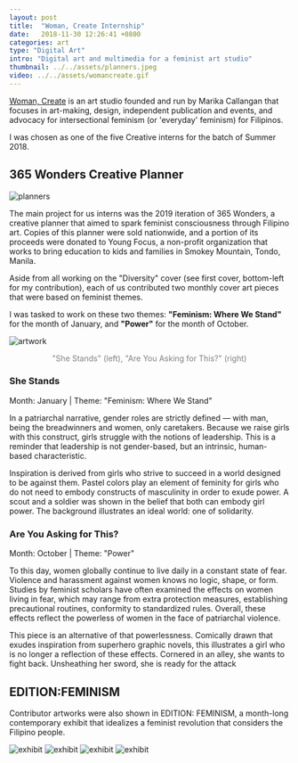 ```yaml
---
layout: post
title:  "Woman, Create Internship"
date:   2018-11-30 12:26:41 +0800
categories: art
type: "Digital Art"
intro: "Digital art and multimedia for a feminist art studio"
thumbnail: ../../assets/planners.jpeg
video: ../../assets/womancreate.gif
---
```


[Woman, Create](https://womancreate.com/) is an art studio founded and run by Marika Callangan that focuses in art-making, design, independent publication and events, and advocacy for intersectional feminism (or 'everyday' feminism) for Filipinos. 

I was chosen as one of the five Creative interns for the batch of Summer 2018. 

## 365 Wonders Creative Planner

![planners](../../assets/planners.jpeg)

The main project for us interns was the 2019 iteration of 365 Wonders, a creative planner that aimed to spark feminist consciousness through Filipino art. Copies of this planner were sold nationwide, and a portion of its proceeds were donated to Young Focus, a non-profit organization that works to bring education to kids and families in Smokey Mountain, Tondo, Manila.

Aside from all working on the "Diversity" cover (see first cover, bottom-left for my contribution), each of us contributed two monthly cover art pieces that were based on feminist themes.

I was tasked to work on these two themes: **"Feminism: Where We Stand"** for the month of January, and **"Power"** for the month of October.


![artwork](../../assets/print.png) 

<p style="text-align:center;color:grey;">"She Stands" (left), "Are You Asking for This?" (right)</p>

### She Stands
Month: January | Theme: "Feminism: Where We Stand"

In a patriarchal narrative, gender roles are strictly defined — with man, being the breadwinners and women, only caretakers. Because we raise girls with this construct, girls struggle with the notions of leadership. This is a reminder that leadership is not gender-based, but an intrinsic, human-based characteristic.

Inspiration is derived from girls who strive to succeed in a world designed to be against them. Pastel colors play an element of feminity for girls who do not need to embody constructs of masculinity in order to exude power. A scout and a soldier was shown in the belief that both can embody girl power. The background illustrates an ideal world: one of solidarity.

### Are You Asking for This?
Month: October | Theme: "Power"

To this day, women globally continue to live daily in a constant state of fear. Violence and harassment against women knows no logic, shape, or form. Studies by feminist scholars have often examined the effects on women living in fear, which may range from extra protection measures, establishing precautional routines, conformity to standardized rules. Overall, these effects reflect the powerless of women in the face of patriarchal violence.

This piece is an alternative of that powerlessness. Comically drawn that exudes inspiration from superhero graphic novels, this illustrates a girl who is no longer a reflection of these effects. Cornered in an alley, she wants to fight back. Unsheathing her sword, she is ready for the attack

## EDITION:FEMINISM

Contributor artworks were also shown in EDITION: FEMINISM, a month-long contemporary exhibit that idealizes a feminist revolution that considers the Filipino people.

![exhibit](../../assets/editionfeminism.jpg)
![exhibit](../../assets/profile.jpg)
![exhibit](../../assets/exhibit1.jpg)
![exhibit](../../assets/exhibit2.jpg)